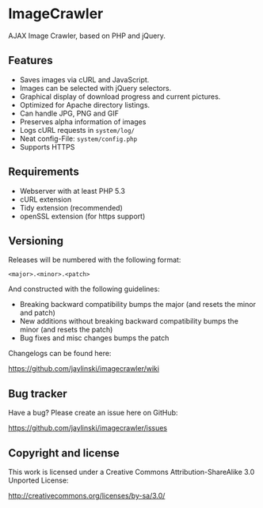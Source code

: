 ImageCrawler
============

AJAX Image Crawler, based on PHP and jQuery.


Features
--------

* Saves images via cURL and JavaScript.
* Images can be selected with jQuery selectors.
* Graphical display of download progress and current pictures.
* Optimized for Apache directory listings.
* Can  handle JPG, PNG and GIF
* Preserves alpha information of images
* Logs cURL requests in `system/log/`
* Neat config-File: `system/config.php`
* Supports HTTPS


Requirements
------------
* Webserver with at least PHP 5.3
* cURL extension
* Tidy extension (recommended)
* openSSL extension (for https support)


Versioning
----------

Releases will be numbered with the following format:

`<major>.<minor>.<patch>`

And constructed with the following guidelines:

* Breaking backward compatibility bumps the major (and resets the minor and patch)
* New additions without breaking backward compatibility bumps the minor (and resets the patch)
* Bug fixes and misc changes bumps the patch

Changelogs can be found here:

https://github.com/jaylinski/imagecrawler/wiki


Bug tracker
-----------

Have a bug? Please create an issue here on GitHub:

https://github.com/jaylinski/imagecrawler/issues


Copyright and license
---------------------

This work is licensed under a Creative Commons Attribution-ShareAlike 3.0 Unported License:

http://creativecommons.org/licenses/by-sa/3.0/

